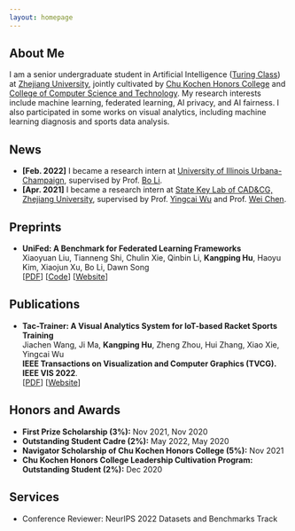 ```yaml
---
layout: homepage
---
```


## About Me

I am a senior undergraduate student in Artificial Intelligence ([Turing Class](http://www.cs.zju.edu.cn/turingclass_en)) at [Zhejiang University](https://www.zju.edu.cn/english), jointly cultivated by [Chu Kochen Honors College](http://ckc.zju.edu.cn/ckcen) and [College of Computer Science and Technology](http://www.en.cs.zju.edu.cn). My research interests include machine learning, federated learning, AI privacy, and AI fairness. I also participated in some works on visual analytics, including machine learning diagnosis and sports data analysis.

## News

- **[Feb. 2022]** I became a research intern at [University of Illinois Urbana-Champaign](https://illinois.edu), supervised by Prof. [Bo Li](https://aisecure.github.io).
- **[Apr. 2021]** I became a research intern at [State Key Lab of CAD&CG, Zhejiang University](http://www.cad.zju.edu.cn/english.html), supervised by Prof. [Yingcai Wu](http://www.ycwu.org) and Prof. [Wei Chen](http://www.cad.zju.edu.cn/chenwei).

## Preprints

- **UniFed: A Benchmark for Federated Learning Frameworks**
  <br>
  Xiaoyuan Liu, Tianneng Shi, Chulin Xie, Qinbin Li, **Kangping Hu**, Haoyu Kim, Xiaojun Xu, Bo Li, Dawn Song
  <br>
  [[PDF](https://arxiv.org/pdf/2207.10308.pdf)] [[Code](https://github.com/AI-secure/FLBenchmark-toolkit)] [[Website](https://unifedbenchmark.github.io)]

## Publications

- **Tac-Trainer: A Visual Analytics System for IoT-based Racket Sports Training**
  <br>
  Jiachen Wang, Ji Ma, **Kangping Hu**, Zheng Zhou, Hui Zhang, Xiao Xie, Yingcai Wu
  <br>
  **IEEE Transactions on Visualization and Computer Graphics (TVCG). IEEE VIS 2022**.
  <br>
  [[PDF](https://ieeexplore.ieee.org/abstract/document/9906970)] [[Website](https://zjuidg.org)]

## Honors and Awards

 - **First Prize Scholarship (3%):** Nov 2021, Nov 2020
 - **Outstanding Student Cadre (2%):** May 2022, May 2020
 - **Navigator Scholarship of Chu Kochen Honors College (5%):** Nov 2021
 - **Chu Kochen Honors College Leadership Cultivation Program: Outstanding Student (2%):** Dec 2020

## Services

- Conference Reviewer: NeurIPS 2022 Datasets and Benchmarks Track

